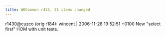 ```yaml
---
title: WOCommon r435, 21 items changed
---
```


r1430@cuzco (orig r184): wincent | 2006-11-28 19:52:51 +0100 New "select first" HOM with unit tests.
